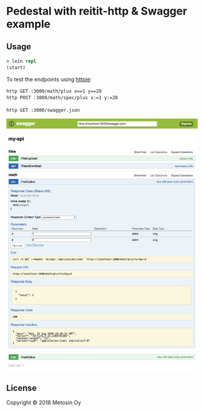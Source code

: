 # Pedestal with reitit-http & Swagger example

## Usage

```clj
> lein repl
(start)
```

To test the endpoints using [httpie](https://httpie.org/):

```bash
http GET :3000/math/plus x==1 y==20
http POST :3000/math/spec/plus x:=1 y:=20

http GET :3000/swagger.json
```

<img src="https://raw.githubusercontent.com/ikitommi/reitit-pedestal-swagger/master/swagger.png" />

## License

Copyright © 2018 Metosin Oy
